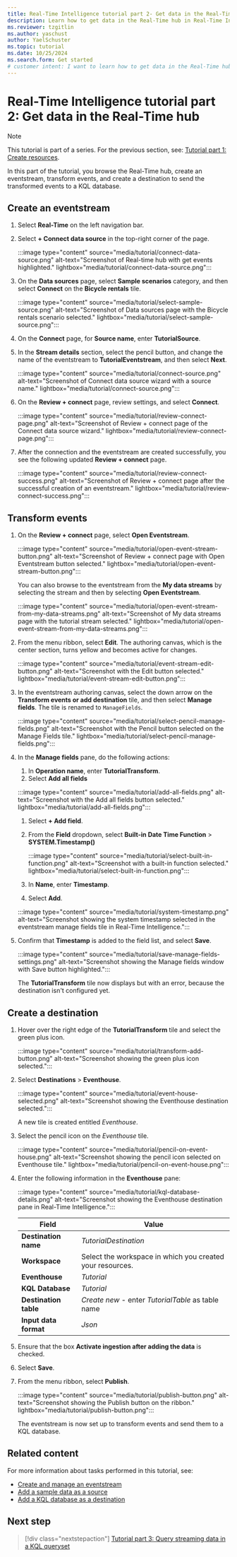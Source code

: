 ```yaml
---
title: Real-Time Intelligence tutorial part 2- Get data in the Real-Time hub
description: Learn how to get data in the Real-Time hub in Real-Time Intelligence.
ms.reviewer: tzgitlin
ms.author: yaschust
author: YaelSchuster
ms.topic: tutorial
ms.date: 10/25/2024
ms.search.form: Get started
# customer intent: I want to learn how to get data in the Real-Time hub in Real-Time Intelligence.
---
```

# Real-Time Intelligence tutorial part 2: Get data in the Real-Time hub

> [!NOTE]
> This tutorial is part of a series. For the previous section, see:  [Tutorial part 1: Create resources](tutorial-1-resources.md).

In this part of the tutorial, you browse the Real-Time hub, create an eventstream, transform events, and create a destination to send the transformed events to a KQL database.

## Create an eventstream

1. Select **Real-Time** on the left navigation bar.
1. Select **+ Connect data source** in the top-right corner of the page. 

    :::image type="content" source="media/tutorial/connect-data-source.png" alt-text="Screenshot of Real-time hub with get events highlighted." lightbox="media/tutorial/connect-data-source.png":::
1. On the **Data sources** page, select **Sample scenarios** category, and then select **Connect** on the **Bicycle rentals** tile.

    :::image type="content" source="media/tutorial/select-sample-source.png" alt-text="Screenshot of Data sources page with the Bicycle rentals scenario selected." lightbox="media/tutorial/select-sample-source.png":::    
1. On the **Connect** page, for **Source name**, enter **TutorialSource**. 
1. In the **Stream details** section, select the pencil button, and change the name of the eventstream to **TutorialEventstream**, and then select **Next**. 

    :::image type="content" source="media/tutorial/connect-source.png" alt-text="Screenshot of Connect data source wizard with a source name." lightbox="media/tutorial/connect-source.png":::    
1. On the **Review + connect** page, review settings, and select **Connect**. 

    :::image type="content" source="media/tutorial/review-connect-page.png" alt-text="Screenshot of Review + connect page of the Connect data source wizard." lightbox="media/tutorial/review-connect-page.png":::     
1. After the connection and the eventstream are created successfully, you see the following updated **Review + connect** page.

    :::image type="content" source="media/tutorial/review-connect-success.png" alt-text="Screenshot of Review + connect page after the successful creation of an eventstream." lightbox="media/tutorial/review-connect-success.png":::         

## Transform events

1. On the **Review + connect** page, select **Open Eventstream**.

    :::image type="content" source="media/tutorial/open-event-stream-button.png" alt-text="Screenshot of Review + connect page with Open Eventstream button selected." lightbox="media/tutorial/open-event-stream-button.png":::         
    
    You can also browse to the eventstream from the **My data streams** by selecting the stream and then by selecting **Open Eventstream**.

    :::image type="content" source="media/tutorial/open-event-stream-from-my-data-streams.png" alt-text="Screenshot of My data streams page with the tutorial stream selected." lightbox="media/tutorial/open-event-stream-from-my-data-streams.png":::             
1. From the menu ribbon, select **Edit**. The authoring canvas, which is the center section, turns yellow and becomes active for changes.

    :::image type="content" source="media/tutorial/event-stream-edit-button.png" alt-text="Screenshot with the Edit button selected." lightbox="media/tutorial/event-stream-edit-button.png":::         
1. In the eventstream authoring canvas, select the down arrow on the **Transform events or add destination** tile, and then select **Manage fields**. The tile is renamed to `ManageFields`.
    
    :::image type="content" source="media/tutorial/select-pencil-manage-fields.png" alt-text="Screenshot with the Pencil button selected on the Manage Fields tile." lightbox="media/tutorial/select-pencil-manage-fields.png":::             
1. In the **Manage fields** pane, do the following actions:
    1. In **Operation name**, enter **TutorialTransform**. 
    1. Select **Add all fields**
    
    :::image type="content" source="media/tutorial/add-all-fields.png" alt-text="Screenshot with the Add all fields button selected." lightbox="media/tutorial/add-all-fields.png":::                     
    1. Select **+ Add field**.
    1. From the **Field** dropdown, select **Built-in Date Time Function** > **SYSTEM.Timestamp()**

        :::image type="content" source="media/tutorial/select-built-in-function.png" alt-text="Screenshot with a built-in function selected." lightbox="media/tutorial/select-built-in-function.png":::                     
    1. In **Name**, enter **Timestamp**.
    1. Select **Add**.

    :::image type="content" source="media/tutorial/system-timestamp.png" alt-text="Screenshot showing the system timestamp selected in the eventstream manage fields tile in Real-Time Intelligence.":::
1. Confirm that **Timestamp** is added to the field list, and select **Save**.

    :::image type="content" source="media/tutorial/save-manage-fields-settings.png" alt-text="Screenshot showing the Manage fields window with Save button highlighted.":::    

    The **TutorialTransform** tile now displays but with an error, because the destination isn't configured yet. 

## Create a destination

1. Hover over the right edge of the **TutorialTransform** tile and select the green plus icon.

    :::image type="content" source="media/tutorial/transform-add-button.png" alt-text="Screenshot showing the green plus icon selected.":::    
1. Select **Destinations** > **Eventhouse**.
    
    :::image type="content" source="media/tutorial/event-house-selected.png" alt-text="Screenshot showing the Eventhouse destination selected.":::    

    A new tile is created entitled *Eventhouse*.
1. Select the pencil icon on the *Eventhouse* tile.

    :::image type="content" source="media/tutorial/pencil-on-event-house.png" alt-text="Screenshot showing the pencil icon selected on Eventhouse tile." lightbox="media/tutorial/pencil-on-event-house.png":::    
1. Enter the following information in the **Eventhouse** pane:

    :::image type="content" source="media/tutorial/kql-database-details.png" alt-text="Screenshot showing the Eventhouse destination pane in Real-Time Intelligence.":::

    | Field | Value |
    | --- | --- |
    | **Destination name** | *TutorialDestination* |
    | **Workspace** | Select the workspace in which you created your resources. |
    | **Eventhouse** | *Tutorial* |
    | **KQL Database** | *Tutorial* |
    | **Destination table** | *Create new* - enter *TutorialTable* as table name |
    | **Input data format** | *Json* |  

1. Ensure that the box **Activate ingestion after adding the data** is checked.
1. Select **Save**.
1. From the menu ribbon, select **Publish**.

    :::image type="content" source="media/tutorial/publish-button.png" alt-text="Screenshot showing the Publish button on the ribbon." lightbox="media/tutorial/publish-button.png":::

    The eventstream is now set up to transform events and send them to a KQL database.

## Related content

For more information about tasks performed in this tutorial, see:

* [Create and manage an eventstream](event-streams/create-manage-an-eventstream.md)
* [Add a sample data as a source](event-streams/add-source-sample-data.md#add-sample-data-as-a-source)
* [Add a KQL database as a destination](event-streams/add-destination-kql-database.md)

## Next step

> [!div class="nextstepaction"]
> [Tutorial part 3: Query streaming data in a KQL queryset](tutorial-3-query-data.md)
